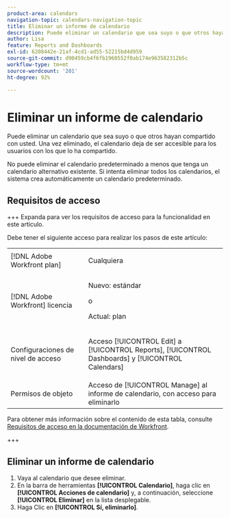 ```yaml
---
product-area: calendars
navigation-topic: calendars-navigation-topic
title: Eliminar un informe de calendario
description: Puede eliminar un calendario que sea suyo o que otros hayan compartido con usted. Una vez eliminado, el calendario deja de ser accesible para los usuarios con los que lo ha compartido.
author: Lisa
feature: Reports and Dashboards
exl-id: 6208442e-21af-4cd1-ad55-52215bd4d959
source-git-commit: d90459cb4f6fb1960552f0ab174e963582312b5c
workflow-type: tm+mt
source-wordcount: '201'
ht-degree: 92%

---
```


# Eliminar un informe de calendario

Puede eliminar un calendario que sea suyo o que otros hayan compartido con usted. Una vez eliminado, el calendario deja de ser accesible para los usuarios con los que lo ha compartido.

No puede eliminar el calendario predeterminado a menos que tenga un calendario alternativo existente. Si intenta eliminar todos los calendarios, el sistema crea automáticamente un calendario predeterminado.

## Requisitos de acceso

+++ Expanda para ver los requisitos de acceso para la funcionalidad en este artículo.

Debe tener el siguiente acceso para realizar los pasos de este artículo:

<table style="table-layout:auto"> 
 <col> 
 </col> 
 <col> 
 </col> 
 <tbody> 
  <tr> 
   <td role="rowheader">[!DNL Adobe Workfront plan]</td> 
   <td> <p>Cualquiera</p> </td> 
  </tr> 
  <tr> 
   <td role="rowheader">[!DNL Adobe Workfront] licencia</td> 
   <td><p>Nuevo: estándar</p>
       <p>o</p>
       <p>Actual: plan</p></td> 
  </tr> 
  <tr> 
   <td role="rowheader">Configuraciones de nivel de acceso</td> 
   <td> <p>Acceso [!UICONTROL Edit] a [!UICONTROL Reports], [!UICONTROL Dashboards] y [!UICONTROL Calendars]</p></td> 
  </tr> 
  <tr> 
   <td role="rowheader">Permisos de objeto</td> 
   <td>Acceso de [!UICONTROL Manage] al informe de calendario, con acceso para eliminarlo</td> 
  </tr> 
 </tbody> 
</table>

Para obtener más información sobre el contenido de esta tabla, consulte [Requisitos de acceso en la documentación de Workfront](/help/quicksilver/administration-and-setup/add-users/access-levels-and-object-permissions/access-level-requirements-in-documentation.md).

+++

## Eliminar un informe de calendario

1. Vaya al calendario que desee eliminar.
1. En la barra de herramientas **[!UICONTROL Calendario]**, haga clic en **[!UICONTROL Acciones de calendario]** y, a continuación, seleccione **[!UICONTROL Eliminar]** en la lista desplegable.
1. Haga Clic en **[!UICONTROL Sí, eliminarlo]**.
